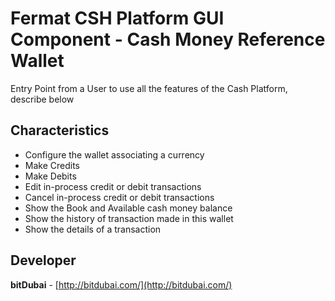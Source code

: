 # Fermat CSH Platform GUI Component - Cash Money Reference Wallet
Entry Point from a User to use all the features of the Cash Platform, describe below 

## Characteristics
- Configure the wallet associating a currency
- Make Credits
- Make Debits
- Edit in-process credit or debit transactions
- Cancel in-process credit or debit transactions 
- Show the Book and Available cash money balance
- Show the history of transaction made in this wallet
- Show the details of a transaction

## Developer
**bitDubai** - [http://bitdubai.com/](http://bitdubai.com/)
